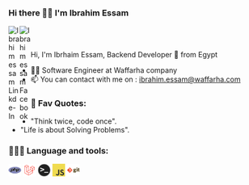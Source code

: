 ### Hi there 👋🏻 I'm Ibrahim Essam
<a href="https://www.linkedin.com/in/ibrahim-esam-a8b222281/">
  <img align="left" alt="Ibrahim essam Linkde-In" width="22px" src="https://cdn.jsdelivr.net/npm/simple-icons@v3/icons/linkedin.svg" />
</a>
<a href="https://web.facebook.com/profile.php?id=100095219773314">
  <img align="left" alt="Ibrahim essam Facebook" width="22px" src="https://cdn.jsdelivr.net/npm/simple-icons@v3/icons/facebook.svg" />
</a>
<br />
<br />

Hi, I'm Ibrhaim Essam, Backend Developer 🚀 from Egypt
- 🐱‍🏍 Software Engineer at Waffarha company
- 📫 You can contact with me on : ibrahim.essam@waffarha.com

### 💎 Fav Quotes: 
- "Think twice, code once". 
- "Life is about Solving Problems".

### 👨🏻‍💻 Language and tools: 
<img height="25" src="https://raw.githubusercontent.com/github/explore/80688e429a7d4ef2fca1e82350fe8e3517d3494d/topics/php/php.png"></img>
<img height="25" src="https://raw.githubusercontent.com/github/explore/80688e429a7d4ef2fca1e82350fe8e3517d3494d/topics/laravel/laravel.png"></img>
<img height="25" src="https://raw.githubusercontent.com/github/explore/80688e429a7d4ef2fca1e82350fe8e3517d3494d/topics/terminal/terminal.png"></img>
<img height="25" src="https://raw.githubusercontent.com/github/explore/80688e429a7d4ef2fca1e82350fe8e3517d3494d/topics/javascript/javascript.png"></img>
<img height="25" src="https://raw.githubusercontent.com/github/explore/80688e429a7d4ef2fca1e82350fe8e3517d3494d/topics/git/git.png"></img>
<!--
**dev-iegomaa/dev-iegomaa** is a ✨ _special_ ✨ repository because its `README.md` (this file) appears on your GitHub profile.

Here are some ideas to get you started:

- 🔭 I’m currently working on ...
- 🌱 I’m currently learning ...
- 👯 I’m looking to collaborate on ...
- 🤔 I’m looking for help with ...
- 💬 Ask me about ...
- 📫 How to reach me: ...
- 😄 Pronouns: ...
- ⚡ Fun fact: ...
-->
